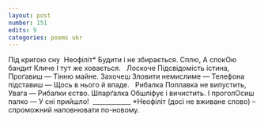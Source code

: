 ```yaml
---
layout: post
number: 151
edits: 9
categories: poems ukr
---
```


Під кригою сну 
Неофіліт*
Будити і не збирається. 
Сплю,
А спокОю бандит 
Кличе 
І тут же ховається.
 
Лоскоче 
Підсвідомість iстина, 
Проґавиш —
Тінню майне.
Захочеш
Зловити немислиме —
Телефона підставиш —
Щось в нього й впаде.
 
Рибалка 
Поплавка не випустить, 
Увага — 
Рибалки єство. 
Шпарґалка 
Обшліфує і вичистить.
І проголОсиш палко —
У сні прийшло! 
 ____________
*Неофіліт (досі не вживане слово) – спроможний наповнювати по-новому.
